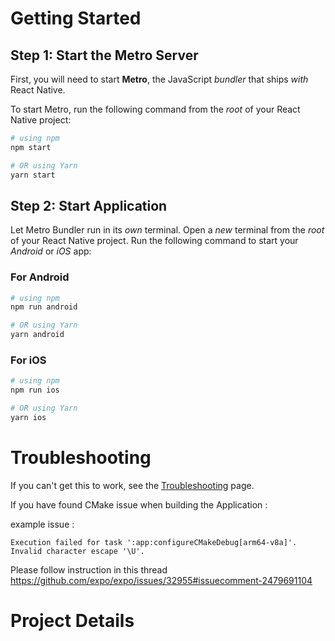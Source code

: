 # Getting Started

## Step 1: Start the Metro Server

First, you will need to start **Metro**, the JavaScript _bundler_ that ships _with_ React Native.

To start Metro, run the following command from the _root_ of your React Native project:

```bash
# using npm
npm start

# OR using Yarn
yarn start
```

## Step 2: Start Application

Let Metro Bundler run in its _own_ terminal. Open a _new_ terminal from the _root_ of your React Native project. Run the following command to start your _Android_ or _iOS_ app:

### For Android

```bash
# using npm
npm run android

# OR using Yarn
yarn android
```

### For iOS

```bash
# using npm
npm run ios

# OR using Yarn
yarn ios
```

# Troubleshooting

If you can't get this to work, see the [Troubleshooting](https://reactnative.dev/docs/troubleshooting) page.

If you have found CMake issue when building the Application :

example issue :
``` 
Execution failed for task ':app:configureCMakeDebug[arm64-v8a]'.
Invalid character escape '\U'.
```
Please follow instruction in this thread
https://github.com/expo/expo/issues/32955#issuecomment-2479691104

# Project Details



